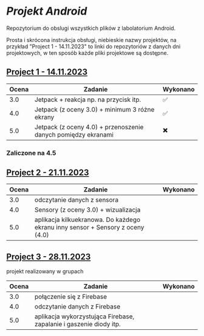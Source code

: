 # *Projekt Android*

Repozytorium do obslugi wszystkich plików z labolatorium Android.

Prosta i skrócona instrukcja obsługi, niebieskie nazwy projektów, na przykład "Project 1 - 14.11.2023" to linki do repozytoriów z danych dni projektowych, w ten sposób każde pliki projektowe są dostępne.

## [Project 1 - 14.11.2023](https://github.com/Tuni0/Laboratorium1-Android)
|Ocena|Zadanie|Wykonano|
|---|---|---|
|3.0|Jetpack + reakcja np. na przycisk itp.|✅|
|4.0|Jetpack (z oceny 3.0) + minimum 3 różne ekrany|✅|
|5.0|Jetpack (z oceny 4.0) + przenoszenie danych pomiędzy ekranami|✖️|

### Zaliczone na 4.5

## [Project 2 - 21.11.2023]()
|Ocena|Zadanie|Wykonano|
|---|---|---|
|3.0|odczytanie danych z sensora||
|4.0|Sensory (z oceny 3.0) + wizualizacja||
|5.0|aplikacja kilkuekranowa. Do każdego ekranu inny sensor + Sensory z oceny (4.0)||


## [Project 3 - 28.11.2023](brakLinku)
projekt realizowany w grupach

|Ocena|Zadanie|Wykonano|
|---|---|---|
|3.0|połączenie się z Firebase||
|4.0|odczytanie danych z Firebase||
|5.0|aplikacja wykorzystująca Firebase, zapalanie i gaszenie diody itp. ||
